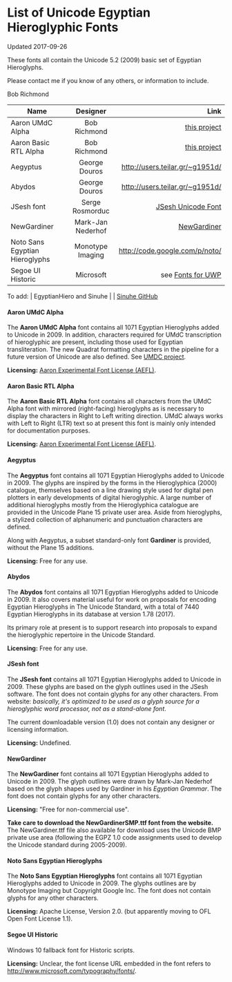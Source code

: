 # List of Unicode Egyptian Hieroglyphic Fonts
Updated 2017-09-26

These fonts all contain the Unicode 5.2 (2009) basic set of Egyptian Hieroglyphs.

Please contact me if you know of any others, or information to include.

Bob Richmond

| Name        | Designer           | Link |
| ------------- |:-------------:| -----:|
| Aaron UMdC Alpha | Bob Richmond |  [this project](https://github.com/HieroglyphsEverywhere/Fonts/tree/master/Experimental)
| Aaron Basic RTL Alpha | Bob Richmond |  [this project](https://github.com/HieroglyphsEverywhere/Fonts/tree/master/Experimental)
| Aegyptus | George Douros | http://users.teilar.gr/~g1951d/
| Abydos | George Douros | http://users.teilar.gr/~g1951d/
| JSesh font | Serge Rosmorduc | [JSesh Unicode Font](http://jsesh.qenherkhopeshef.org/fr/varia/unicodehieroglyphicfont)
| NewGardiner | Mark-Jan Nederhof | [NewGardiner](https://mjn.host.cs.st-andrews.ac.uk/egyptian/fonts/newgardiner.html)
| Noto Sans Egyptian Hieroglyphs | Monotype Imaging | http://code.google.com/p/noto/ |
| Segoe UI Historic | Microsoft | see [Fonts for UWP](https://docs.microsoft.com/en-us/windows/uwp/style/fonts)

To add: 
| EgyptianHiero and Sinuhe | | [Sinuhe GitHub](https://github.com/somiyagawa/SINUHE-the-Hierotyper)

#### Aaron UMdC Alpha

The **Aaron UMdC Alpha** font contains all 1071 Egyptian Hieroglyphs added to Unicode in 2009. In addition, characters required
for UMdC transcription of hieroglyphic are present,  including those used for Egyptian transliteration.
The new Quadrat formatting characters in the pipeline for a future version of
Unicode are also defined. See [UMDC project](https://github.com/HieroglyphsEverywhere/UMdC).

**Licensing:** [Aaron Experimental Font License (AEFL)](https://github.com/HieroglyphsEverywhere/Fonts/blob/master/Experimental/LICENSE.md).

#### Aaron Basic RTL Alpha

The **Aaron Basic RTL Alpha** font contains all characters from the UMdC Alpha font with
mirrored (right-facing) hieroglyphs as is necessary to display the characters in Right to Left writing 
direction. UMdC always works with Left to Right (LTR) text so at present this font is mainly only intended for documentation purposes.

**Licensing:** [Aaron Experimental Font License (AEFL)](https://github.com/HieroglyphsEverywhere/Fonts/blob/master/Experimental/LICENSE.md).


#### Aegyptus

The **Aegyptus** font contains all 1071 Egyptian Hieroglyphs added to Unicode in 2009. 
The glyphs are inspired by the forms in the Hieroglyphica (2000) catalogue, themselves 
based on a line drawing style used for digital pen plotters in early developments
of digital hieroglyphic. A large number of additional hieroglyphs mostly from the Hieroglyphica catalogue are
provided in the Unicode Plane 15 private user area. Aside from hieroglyphs, a stylized collection of alphanumeric and punctuation characters are defined.

Along with Aegyptus, a subset standard-only font **Gardiner** is provided, without the Plane 15 additions.


**Licensing:** Free for any use.


#### Abydos

The **Abydos** font contains all 1071 Egyptian Hieroglyphs added to Unicode in 2009.
It also covers material useful for work on proposals for encoding Egyptian Hieroglyphs in The Unicode Standard, with a total of
 7440 Egyptian Hieroglyphs in its database at version 1.78 (2017).

Its primary role at present is to support research into proposals to expand 
the hieroglyphic repertoire in the Unicode Standard.
 
**Licensing:** Free for any use.

#### JSesh font

The **JSesh font** contains all 1071 Egyptian Hieroglyphs added to Unicode in 2009. These glyphs are
based on the glyph outlines used in the JSesh software. The font
does not contain glyphs for any other characters. From website:
 *basically, it's optimized to be used as a glyph source for a hieroglyphic word processor, not as a stand-alone font*.

The current downloadable version (1.0) does not contain any designer or licensing  information.

**Licensing:** Undefined.

#### NewGardiner

The **NewGardiner** font contains all 1071 Egyptian Hieroglyphs added to Unicode in 2009. 
The glyph outlines were drawn by Mark-Jan Nederhof based on the glyph shapes used by Gardiner in his *Egyptian Grammar*.
The font does not contain glyphs for any other characters. 

**Licensing:** "Free for non-commercial use".

**Take care to download the NewGardinerSMP.ttf font from the website.** The NewGardiner.ttf file also available for download
uses the Unicode BMP private use area (following the EGPZ 1.0 code assignments used to develop the Unicode standard during 2005-2009).



#### Noto Sans Egyptian Hieroglyphs

The **Noto Sans Egyptian Hieroglyphs** font contains all 1071 Egyptian Hieroglyphs added to Unicode in 2009. 
The glyphs outlines are by Monotype Imaging but Copyright Google Inc. The font does not contain glyphs for any other characters.

**Licensing:** Apache License, Version 2.0. (but apparently moving to OFL Open Font License 1.1).



#### Segoe UI Historic

Windows 10 fallback font for Historic scripts. 

**Licensing:**  Unclear, the font license URL embedded in the font refers to http://www.microsoft.com/typography/fonts/.


